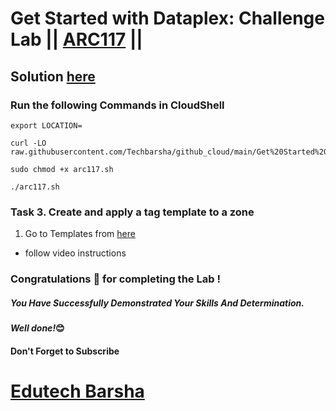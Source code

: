 # Get Started with Dataplex: Challenge Lab || [ARC117](https://www.cloudskillsboost.google/focuses/62710?parent=catalog) ||

## Solution [here](https://youtu.be/JRMlNW8SVKw)

### Run the following Commands in CloudShell

```
export LOCATION=
```
```
curl -LO raw.githubusercontent.com/Techbarsha/github_cloud/main/Get%20Started%20with%20Dataplex%20Challenge%20Lab/arc117.sh

sudo chmod +x arc117.sh

./arc117.sh
```

### Task 3. Create and apply a tag template to a zone

1. Go to Templates from [here](https://console.cloud.google.com/dataplex/templates/create)

* follow video instructions

### Congratulations 🎉 for completing the Lab !

##### *You Have Successfully Demonstrated Your Skills And Determination.*

#### *Well done!*😊

#### Don't Forget to Subscribe

# [Edutech Barsha](https://www.youtube.com/@edutechbarsha)
